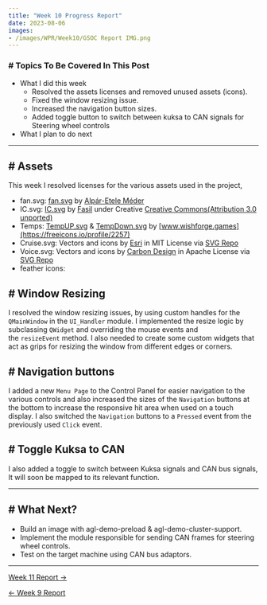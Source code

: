 ```yaml
---
title: "Week 10 Progress Report"
date: 2023-08-06
images:
- /images/WPR/Week10/GSOC Report IMG.png
---
```


### # Topics To Be Covered In This Post
- What I did this week
	- Resolved the assets licenses and removed unused assets (icons).
	- Fixed the window resizing issue.
	- Increased the navigation button sizes.
	- Added toggle button to switch between kuksa to CAN signals for Steering wheel controls
- What I plan to do next 

---

## # Assets

This week I resolved licenses for the various assets used in the project,

- fan.svg: [fan.svg](https://www.iconfinder.com/icons/3328905/cooling_fan_hotel_service_icon) by [Alpár-Etele Méder](https://www.iconfinder.com/pocike)
- IC.svg: [IC.svg](https://freeicons.io/seo-icons/speed-optimization-icon-32691) by [Fasil](https://freeicons.io/profile/722) under Creative [Creative Commons(Attribution 3.0 unported)](https://creativecommons.org/licenses/by/3.0/)
- Temps: [TempUP.svg](https://freeicons.io/weather-4/weather-tforecast-hermometer-temperature-summer-hot-icon-44794) & [TempDown.svg](https://freeicons.io/weather-4/weather-forecast-thermometer-temperature-winter-cold-icon-44752) by [www.wishforge.games](https://freeicons.io/profile/2257) 
- Cruise.svg: Vectors and icons by <a href="https://github.com/Esri/calcite-ui-icons?ref=svgrepo.com" target="_blank">Esri</a> in MIT License via <a href="https://www.svgrepo.com/" target="_blank">SVG Repo</a>
- Voice.svg: Vectors and icons by <a href="https://github.com/carbon-design-system/carbon?ref=svgrepo.com" target="_blank">Carbon Design</a> in Apache License via <a href="https://www.svgrepo.com/" target="_blank">SVG Repo</a>
- feather icons:  

## # Window Resizing

I resolved the window resizing issues, by using custom handles for the `QMainWindow` in the `UI_Handler` module.  I implemented the resize logic by subclassing `QWidget` and overriding the mouse events and the `resizeEvent` method. I also needed to create some custom widgets that act as grips for resizing the window from different edges or corners.

## # Navigation buttons

I added a new `Menu Page` to the Control Panel for easier navigation to the various controls and also increased the sizes of the `Navigation` buttons at the bottom to increase the responsive hit area when used on a touch display. I also switched the `Navigation` buttons to a `Pressed` event from the previously used `Click` event.

## # Toggle Kuksa to CAN

I also added a toggle to switch between Kuksa signals and CAN bus signals, It will soon be mapped to its relevant function.

---
## # What Next?

- Build an image with agl-demo-preload & agl-demo-cluster-support.
- Implement the module responsible for sending CAN frames for steering wheel controls.
- Test on the target machine using CAN bus adaptors.

---

[Week 11 Report →](/articles/week-11) 

[← Week 9 Report](/articles/week-9)